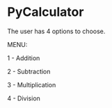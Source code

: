 # PyCalculator

The user has 4 options to choose. 

MENU:

1 - Addition 

2 - Subtraction

3 - Multiplication 

4 - Division


